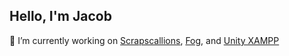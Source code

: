 ## Hello, I'm Jacob

💼 I’m currently working on [Scrapscallions](https://github.com/JeffcoatDesign/Scrapscallions), [Fog](https://github.com/JeffcoatDesign/CS225-Unreal), and [Unity XAMPP](https://github.com/JeffcoatDesign/XAMPPLogin)  
